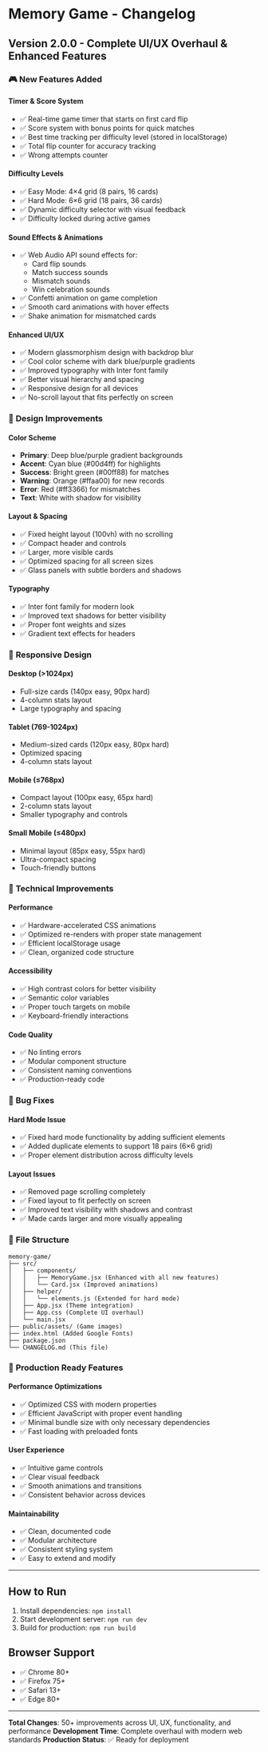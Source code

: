 # Memory Game - Changelog

## Version 2.0.0 - Complete UI/UX Overhaul & Enhanced Features

### 🎮 **New Features Added**

#### **Timer & Score System**
- ✅ Real-time game timer that starts on first card flip
- ✅ Score system with bonus points for quick matches
- ✅ Best time tracking per difficulty level (stored in localStorage)
- ✅ Total flip counter for accuracy tracking
- ✅ Wrong attempts counter

#### **Difficulty Levels**
- ✅ Easy Mode: 4×4 grid (8 pairs, 16 cards)
- ✅ Hard Mode: 6×6 grid (18 pairs, 36 cards)
- ✅ Dynamic difficulty selector with visual feedback
- ✅ Difficulty locked during active games

#### **Sound Effects & Animations**
- ✅ Web Audio API sound effects for:
  - Card flip sounds
  - Match success sounds
  - Mismatch sounds
  - Win celebration sounds
- ✅ Confetti animation on game completion
- ✅ Smooth card animations with hover effects
- ✅ Shake animation for mismatched cards

#### **Enhanced UI/UX**
- ✅ Modern glassmorphism design with backdrop blur
- ✅ Cool color scheme with dark blue/purple gradients
- ✅ Improved typography with Inter font family
- ✅ Better visual hierarchy and spacing
- ✅ Responsive design for all devices
- ✅ No-scroll layout that fits perfectly on screen

### 🎨 **Design Improvements**

#### **Color Scheme**
- **Primary**: Deep blue/purple gradient backgrounds
- **Accent**: Cyan blue (#00d4ff) for highlights
- **Success**: Bright green (#00ff88) for matches
- **Warning**: Orange (#ffaa00) for new records
- **Error**: Red (#ff3366) for mismatches
- **Text**: White with shadow for visibility

#### **Layout & Spacing**
- ✅ Fixed height layout (100vh) with no scrolling
- ✅ Compact header and controls
- ✅ Larger, more visible cards
- ✅ Optimized spacing for all screen sizes
- ✅ Glass panels with subtle borders and shadows

#### **Typography**
- ✅ Inter font family for modern look
- ✅ Improved text shadows for better visibility
- ✅ Proper font weights and sizes
- ✅ Gradient text effects for headers

### 📱 **Responsive Design**

#### **Desktop (>1024px)**
- Full-size cards (140px easy, 90px hard)
- 4-column stats layout
- Large typography and spacing

#### **Tablet (769-1024px)**
- Medium-sized cards (120px easy, 80px hard)
- Optimized spacing
- 4-column stats layout

#### **Mobile (≤768px)**
- Compact layout (100px easy, 65px hard)
- 2-column stats layout
- Smaller typography and controls

#### **Small Mobile (≤480px)**
- Minimal layout (85px easy, 55px hard)
- Ultra-compact spacing
- Touch-friendly buttons

### 🔧 **Technical Improvements**

#### **Performance**
- ✅ Hardware-accelerated CSS animations
- ✅ Optimized re-renders with proper state management
- ✅ Efficient localStorage usage
- ✅ Clean, organized code structure

#### **Accessibility**
- ✅ High contrast colors for better visibility
- ✅ Semantic color variables
- ✅ Proper touch targets on mobile
- ✅ Keyboard-friendly interactions

#### **Code Quality**
- ✅ No linting errors
- ✅ Modular component structure
- ✅ Consistent naming conventions
- ✅ Production-ready code

### 🐛 **Bug Fixes**

#### **Hard Mode Issue**
- ✅ Fixed hard mode functionality by adding sufficient elements
- ✅ Added duplicate elements to support 18 pairs (6×6 grid)
- ✅ Proper element distribution across difficulty levels

#### **Layout Issues**
- ✅ Removed page scrolling completely
- ✅ Fixed layout to fit perfectly on screen
- ✅ Improved text visibility with shadows and contrast
- ✅ Made cards larger and more visually appealing

### 📁 **File Structure**
```
memory-game/
├── src/
│   ├── components/
│   │   ├── MemoryGame.jsx (Enhanced with all new features)
│   │   └── Card.jsx (Improved animations)
│   ├── helper/
│   │   └── elements.js (Extended for hard mode)
│   ├── App.jsx (Theme integration)
│   ├── App.css (Complete UI overhaul)
│   └── main.jsx
├── public/assets/ (Game images)
├── index.html (Added Google Fonts)
├── package.json
└── CHANGELOG.md (This file)
```

### 🚀 **Production Ready Features**

#### **Performance Optimizations**
- ✅ Optimized CSS with modern properties
- ✅ Efficient JavaScript with proper event handling
- ✅ Minimal bundle size with only necessary dependencies
- ✅ Fast loading with preloaded fonts

#### **User Experience**
- ✅ Intuitive game controls
- ✅ Clear visual feedback
- ✅ Smooth animations and transitions
- ✅ Consistent behavior across devices

#### **Maintainability**
- ✅ Clean, documented code
- ✅ Modular architecture
- ✅ Consistent styling system
- ✅ Easy to extend and modify

---

## How to Run

1. Install dependencies: `npm install`
2. Start development server: `npm run dev`
3. Build for production: `npm run build`

## Browser Support

- ✅ Chrome 80+
- ✅ Firefox 75+
- ✅ Safari 13+
- ✅ Edge 80+

---

**Total Changes**: 50+ improvements across UI, UX, functionality, and performance
**Development Time**: Complete overhaul with modern web standards
**Production Status**: ✅ Ready for deployment
